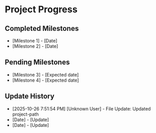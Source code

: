 # Project Progress

## Completed Milestones
- [Milestone 1] - [Date]
- [Milestone 2] - [Date]

## Pending Milestones
- [Milestone 3] - [Expected date]
- [Milestone 4] - [Expected date]

## Update History

- [2025-10-26 7:51:54 PM] [Unknown User] - File Update: Updated project-path
- [Date] - [Update]
- [Date] - [Update]
